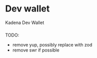 # Dev wallet

Kadena Dev Wallet

###

TODO:

- remove yup, possibly replace with zod
- remove swr if possible
